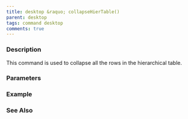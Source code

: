 ```yaml
---
title: desktop &raquo; collapseHierTable()
parent: desktop
tags: command desktop
comments: true
---
```


### Description

This command is used to collapse all the rows in the hierarchical table.

### Parameters

### Example


### See Also